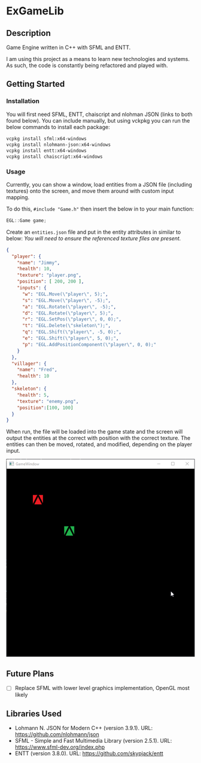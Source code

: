 # ExGameLib

## Description

Game Engine written in C++ with SFML and ENTT.

I am using this project as a means to learn new technologies and systems. As such, the code is constantly being refactored and played with. 

## Getting Started

### Installation
You will first need SFML, ENTT, chaiscript and nlohman JSON (links to both found below). You can include manually, but using vckpkg you can run the below commands to install each package:
```
vcpkg install sfml:x64-windows
vcpkg install nlohmann-json:x64-windows
vcpkg install entt:x64-windows
vcpkg install chaiscript:x64-windows
```

### Usage

Currently, you can show a window, load entities from a JSON file (including textures) onto the screen, and move them around with custom input mapping.

To do this, `#include "Game.h"` then insert the below in to your main function:

```cpp
EGL::Game game;
```

Create an `entities.json` file and put in the entity attributes in similar to below:
*You will need to ensure the referenced texture files are present.*
```json
{
  "player": {
    "name": "Jimmy",
    "health": 10,
    "texture": "player.png",
    "position": [ 200, 200 ],
    "inputs": {
      "w": "EGL.Move(\"player\", 5);",
      "s": "EGL.Move(\"player\", -5);",
      "a": "EGL.Rotate(\"player\", -5);",
      "d": "EGL.Rotate(\"player\", 5);",
      "r": "EGL.SetPos(\"player\", 0, 0);",
      "t": "EGL.Delete(\"skeleton\");",
      "q": "EGL.Shift(\"player\", -5, 0);",
      "e": "EGL.Shift(\"player\", 5, 0);",
      "p": "EGL.AddPositionComponent(\"player\", 0, 0);" 
    }
  },
  "villager": {
    "name": "Fred",
    "health": 10
  },
  "skeleton": {
    "health": 5,
    "texture": "enemy.png",
    "position":[100, 100]
  }
}
```

When run, the file will be loaded into the game state and the screen will output the entities at the correct with position with the correct texture. The entities can then be moved, rotated, and modified, depending on the player input. 

![](Assets/example1.gif)

## Future Plans
- [ ] Replace SFML with lower level graphics implementation, OpenGL most likely

## Libraries Used
- Lohmann N. JSON for Modern C++ (version 3.9.1). URL: https://github.com/nlohmann/json
- SFML - Simple and Fast Multimedia Library (version 2.5.1). URL: https://www.sfml-dev.org/index.php
- ENTT (version 3.8.0). URL: https://github.com/skypjack/entt
